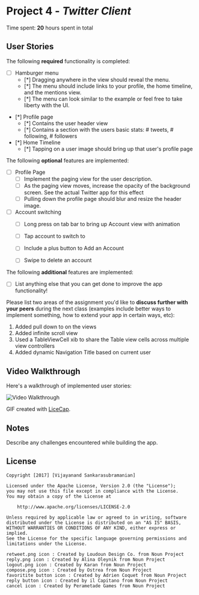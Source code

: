 # Project 4 - *Twitter Client*

Time spent: **20** hours spent in total

## User Stories

The following **required** functionality is completed:

- [ ] Hamburger menu
   - [*] Dragging anywhere in the view should reveal the menu.
   - [*] The menu should include links to your profile, the home timeline, and the mentions view.
   - [*] The menu can look similar to the example or feel free to take liberty with the UI.
- [*] Profile page
   - [*] Contains the user header view
   - [*] Contains a section with the users basic stats: # tweets, # following, # followers
- [*] Home Timeline
   - [*] Tapping on a user image should bring up that user's profile page

The following **optional** features are implemented:

- [ ] Profile Page
   - [ ] Implement the paging view for the user description.
   - [ ] As the paging view moves, increase the opacity of the background screen. See the actual Twitter app for this effect
   - [ ] Pulling down the profile page should blur and resize the header image.
- [ ] Account switching
   - [ ] Long press on tab bar to bring up Account view with animation
   - [ ] Tap account to switch to
   - [ ] Include a plus button to Add an Account
   - [ ] Swipe to delete an account


The following **additional** features are implemented:

- [ ] List anything else that you can get done to improve the app functionality!

Please list two areas of the assignment you'd like to **discuss further with your peers** during the next class (examples include better ways to implement something, how to extend your app in certain ways, etc):

  1. Added pull down to on the views
  2. Added infinite scroll view
  3. Used a TableViewCell xib to share the Table view cells across multiple view controllers
  4. Added dynamic Navigation Title based on current user


## Video Walkthrough

Here's a walkthrough of implemented user stories:

<img src='https://github.com/vijayanands/TwitterClientV2/blob/master/twitterClientDemo.gif' title='Video Walkthrough' width='' alt='Video Walkthrough' />

GIF created with [LiceCap](http://www.cockos.com/licecap/).

## Notes

Describe any challenges encountered while building the app.

## License

    Copyright [2017] [Vijayanand Sankarasubramanian]

    Licensed under the Apache License, Version 2.0 (the "License");
    you may not use this file except in compliance with the License.
    You may obtain a copy of the License at

        http://www.apache.org/licenses/LICENSE-2.0

    Unless required by applicable law or agreed to in writing, software
    distributed under the License is distributed on an "AS IS" BASIS,
    WITHOUT WARRANTIES OR CONDITIONS OF ANY KIND, either express or implied.
    See the License for the specific language governing permissions and
    limitations under the License.

    retweet.png icon : Created by Loudoun Design Co. from Noun Project
    reply.png icon : Created by Alina Oleynik from Noun Project
    logout.png icon : Created by Karan from Noun Project
    compose.png icon : Created by Ostrea from Noun Project
    favoritite button icon : Created by Adrien Coquet from Noun Project
    reply button icon : Created by il Capitano from Noun Project
    cancel icon : Created by Perametade Games from Noun Project


